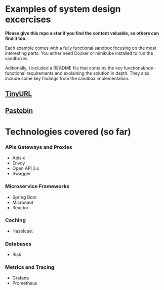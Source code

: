# Examples of system design excercises

**Please give this repo a star if you find the content valuable, so others can find it too.**

Each example comes with a fully functional sandbox focusing on the most interesting parts. You either need Docker or minikube installed to run the sandboxes. 

Aditionally, I included a README file that contains the key functional/non-functional requirements and explaining the solution in depth. They also include some key findings from the sandbox implementation. 

## [TinyURL](tinyurl/README.md)
## [Pastebin](pastebin/README.md)

# Technologies covered (so far)

### APIs Gateways and Proxies
- Apisix
- Envoy
- Open API 3.x
- Swagger

### Microservice Frameworks
- Spring Boot
- Micronaut
- Reactor

### Caching
- Hazelcast

### Databases
- Riak

### Metrics and Tracing
- Grafana
- Prometheus
